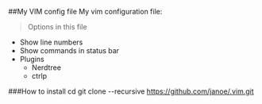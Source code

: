 ##My VIM config file
My vim configuration file:
>Options in this file

* Show line numbers
* Show commands in status bar
* Plugins
    * Nerdtree
    * ctrlp


###How to install
	cd
	git clone --recursive https://github.com/janoe/.vim.git 


